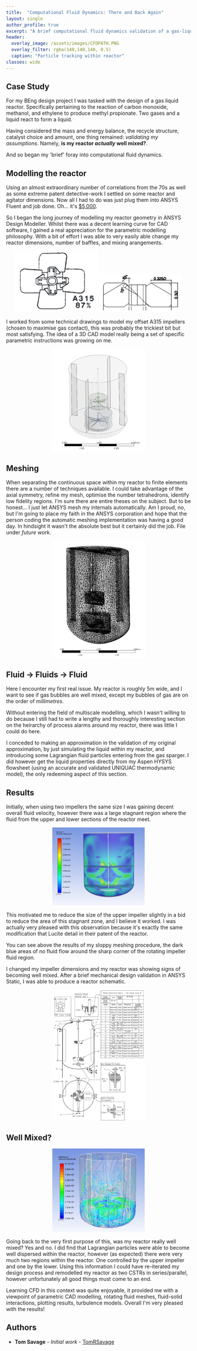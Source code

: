 ```yaml
---
title:  "Computational Fluid Dynamics: There and Back Again"
layout: single
author_profile: true 
excerpt: "A brief computational fluid dynamics validation of a gas-liquid heterogenous reactor, adapted from my BEng Design Project thesis."
header:
  overlay_image: /assets/images/CFDPATH.PNG
  overlay_filter: rgba(140,140,140, 0.5)
  caption: "Particle tracking within reactor"
classes: wide
---
```


## Case Study
For my BEng design project I was tasked with the design of a gas liquid reactor. Specifically pertaining to the reaction of carbon monoxide, methanol, and ethylene to produce methyl propionate. Two gases and a liquid react to form a liquid. 

Having considered the mass and energy balance, the recycle structure, catalyst choice and amount, one thing remained: _validating my assumptions_. Namely, **is my reactor _actually_ well mixed?**.

And so began my 'brief' foray into computational fluid dynamics.
   
## Modelling the reactor

Using an almost extraordinary number of correlations from the 70s as well as some extreme patent detective-work I settled on some reactor and agitator dimensions. Now all I had to do was just plug them into ANSYS Fluent and job done. Oh... it's [$5,000](https://catalog.ansys.com/product/5b3bc6857a2f9a5c90d32e78/mixing-guided-proc). 

So I began the long journey of modelling my reactor geometry in ANSYS Design Modeller. Whilst there was a decent learning curve for CAD software, I gained a real appreciation for the parametric modelling philosophy. With a bit of effort I was able to very easily able change my reactor dimensions, number of baffles, and mixing arangements.  

<p align="center">
<img src="/assets/images/impeller.PNG" width="45%"> <img src="/assets/images/imp side.PNG" width="45%">
</p>

I worked from some technical drawings to model my offset A315 impellers (chosen to maximise gas contact), this was probably the trickiest bit but most satisfying. The idea of a 3D CAD model really being a set of specific parametric instructions was growing on me.

<p align="center">
<img src="/assets/images/reactor_model.PNG" width="50%">
</p>

## Meshing

When separating the continuous space within my reactor to finite elements there are a number of techniques available. I could take advantage of the axial symmetry, refine my mesh, optimise the number tetrahedrons, identify low fidelity regions. I'm sure there are entire theses on the subject. But to be honest... I just let ANSYS mesh my internals automatically. Am I proud, no, but I'm going to place my faith in the ANSYS corporation and hope that the person coding the automatic meshing implementation was having a good day. In hindsight it wasn't the absolute best but it certainly did the job. File under _future work_. 

<p align="center">
<img src="/assets/images/mesh.PNG" width="50%">
</p>


## Fluid &rarr; Fluids &rarr; Fluid

Here I encounter my first real issue. My reactor is roughly 5m wide, and I want to see if gas bubbles are well mixed, except my bubbles of gas are on the order of _millimetres_. 

Without entering the field of multiscale modelling, which I wasn't willing to do because I still had to write a lengthy and thoroughly interesting section on the heirarchy of process alarms around my reactor, there was little I could do here.

I conceded to making an approximation in the validation of my original approximation, by just simulating the liquid within my reactor, and introducing some Lagrangian fluid particles entering from the gas sparger. 
I did however get the liquid properties directly from my Aspen HYSYS flowsheet (using an accurate and validated UNIQUAC thermodynamic model), the only redeeming aspect of this section. 

## Results 

Initially, when using two impellers the same size I was gaining decent overall fluid velocity, however there was a large stagnant region where the fluid from the upper and lower sections of the reactor meet.

<p align="center">
<img src="/assets/images/2SAME2.PNG" width="50%">
</p>

This motivated me to reduce the size of the upper impeller slightly in a bid to reduce the area of this stagnant zone, and I believe it worked. 
I was actually very pleased with this observation because it's exactly the same modification that Lucite detail in their patent of the reactor. 

You can see above the results of my sloppy meshing procedure, the dark blue areas of no fluid flow around the sharp corner of the rotating impeller fluid region. 

I changed my impeller dimensions and my reactor was showing signs of becoming well mixed. 
After a brief mechanical design validation in ANSYS Static, I was able to produce a reactor schematic. 

<p align="center">
<img src="/assets/images/drawing.png" width="50%">
</p>


## Well Mixed?

<p align="center">
<img src="/assets/images/CFDPATH.PNG" width="50%">
</p>

Going back to the very first purpose of this, was my reactor really well mixed? 
Yes and no. I did find that Lagrangian particles were able to become well dispersed within the reactor, however (as expected) there were very much two regions within the reactor. One controlled by the upper impeller and one by the lower. 
Using this information I could have re-iterated my design process and remodelled my reactor as two CSTRs in series/parallel, however unfortunately all good things must come to an end. 

Learning CFD in this context was quite enjoyable, it provided me with a viewpoint of parametric CAD modelling, rotating fluid meshes, fluid-solid interactions, plotting results, turbulence models. Overall I'm very pleased with the results!

## Authors

* **Tom Savage** - *Initial work* - [TomRSavage](https://github.com/TomRSavage)
